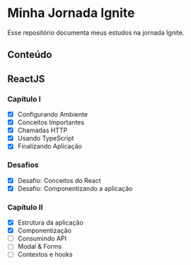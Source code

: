 # Minha Jornada Ignite

Esse repositório documenta meus estudos na jornada Ignite.

## Conteúdo

## ReactJS

### Capítulo I

- [x] Configurando Ambiente
- [x] Conceitos Importantes
- [x] Chamadas HTTP
- [x] Usando TypeScript
- [x] Finalizando Aplicação

### Desafios

- [x] Desafio: Conceitos do React
- [x] Desafio: Componentizando a aplicação

### Capítulo II

- [x] Estrutura da aplicação
- [x] Componentização
- [ ] Consumindo API
- [ ] Modal & Forms
- [ ] Contextos e hooks

